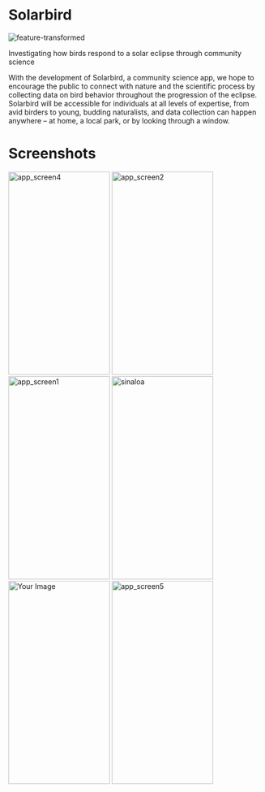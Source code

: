 # Solarbird
![feature-transformed](https://github.com/seandixit/Solarbird/assets/153400712/4da48efd-2995-4d7f-a38f-7f0b1c4bd4ec)

Investigating how birds respond to a solar eclipse through community science

With the development of Solarbird, a community science app, we hope to encourage the public to connect with nature and the scientific process by collecting data on bird behavior throughout the progression of the eclipse. Solarbird will be accessible for individuals at all levels of expertise, from avid birders to young, budding naturalists, and data collection can happen anywhere – at home, a local park, or by looking through a window.

# Screenshots
<img src="https://github.com/seandixit/Solarbird/assets/153400712/5edd0957-042d-4e78-ac64-e89b7251d9a1" alt="app_screen4" width="200" height="400">
<img src="https://github.com/seandixit/Solarbird/assets/153400712/993ca785-c2fb-4347-bf33-f808bf62a8e5" alt="app_screen2" width="200" height="400">
<img src="https://github.com/seandixit/Solarbird/assets/153400712/c894b021-8740-4d1d-b3db-21e9a4ac7233" alt="app_screen1" width="200" height="400">
<img src="https://github.com/seandixit/Solarbird/assets/153400712/b8eca14f-6568-4b0b-9f1e-b8d7c2ed4dce" alt="sinaloa" width="200" height="400">
<img src="https://github.com/seandixit/Solarbird/assets/153400712/e138f45d-d9d3-4ea9-96f1-9bd3ea4c32d5" alt="Your Image" width="200" height="400">
<img src="https://github.com/seandixit/Solarbird/assets/153400712/3d3d0554-6447-4326-9d1f-933981f54183" alt="app_screen5" width="200" height="400">


